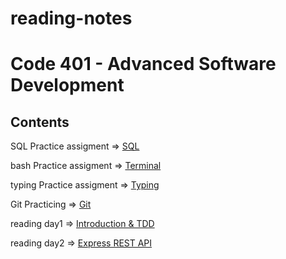 # reading-notes


# Code 401 - Advanced Software Development

## Contents

SQL Practice assigment => [SQL](/SQL.md) 

bash Practice assigment => [Terminal](/TERMINAL.md)

typing Practice assigment => [Typing](/Typing.md)

Git Practicing => [Git](/Git.md)

reading day1  => [Introduction & TDD](/TDD.md)

reading day2 => [Express REST API](/ExpressRestApi.md)

